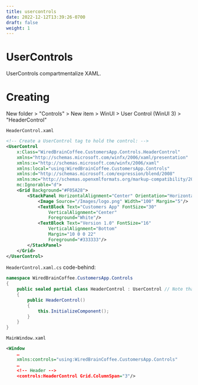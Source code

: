 ```yaml
---
title: usercontrols
date: 2022-12-12T13:39:26-0700
draft: false
weight: 1
---
```


# UserControls
UserControls compartmentalize XAML.

# Creating
New folder > "Controls" > New item > WinUI > User Control (WinUI 3) > "HeaderControl"

`HeaderControl.xaml`
```xml
<!-- Create a UserControl tag to hold the control: -->
<UserControl
    x:Class="WiredBrainCoffee.CustomersApp.Controls.HeaderControl"
    xmlns="http://schemas.microsoft.com/winfx/2006/xaml/presentation"
    xmlns:x="http://schemas.microsoft.com/winfx/2006/xaml"
    xmlns:local="using:WiredBrainCoffee.CustomersApp.Controls"
    xmlns:d="http://schemas.microsoft.com/expression/blend/2008"
    xmlns:mc="http://schemas.openxmlformats.org/markup-compatibility/2006"
    mc:Ignorable="d">
    <Grid Background="#F05A28">
        <StackPanel HorizontalAlignment="Center" Orientation="Horizontal">
            <Image Source="/Images/logo.png" Width="100" Margin="5"/>
            <TextBlock Text="Customers App" FontSize="30"
                VerticalAlignment="Center"
                Foreground="White"/>
            <TextBlock Text="Version 1.0" FontSize="16"
                VerticalAlignment="Bottom"
                Margin="10 0 0 22"
                Foreground="#333333"/>
        </StackPanel>
    </Grid>
</UserControl>
```

`HeaderControl.xaml.cs` code-behind:
```cs
namespace WiredBrainCoffee.CustomersApp.Controls
{
    public sealed partial class HeaderControl : UserControl // Note that inheritance from UserControl
    {
        public HeaderControl()
        {
            this.InitializeComponent();
        }
    }
}
```

`MainWindow.xaml`
```xml
<Window
    …
    xmlns:controls="using:WiredBrainCoffee.CustomersApp.Controls"
    …
    <!-- Header -->
    <controls:HeaderControl Grid.ColumnSpan="3"/>
```
